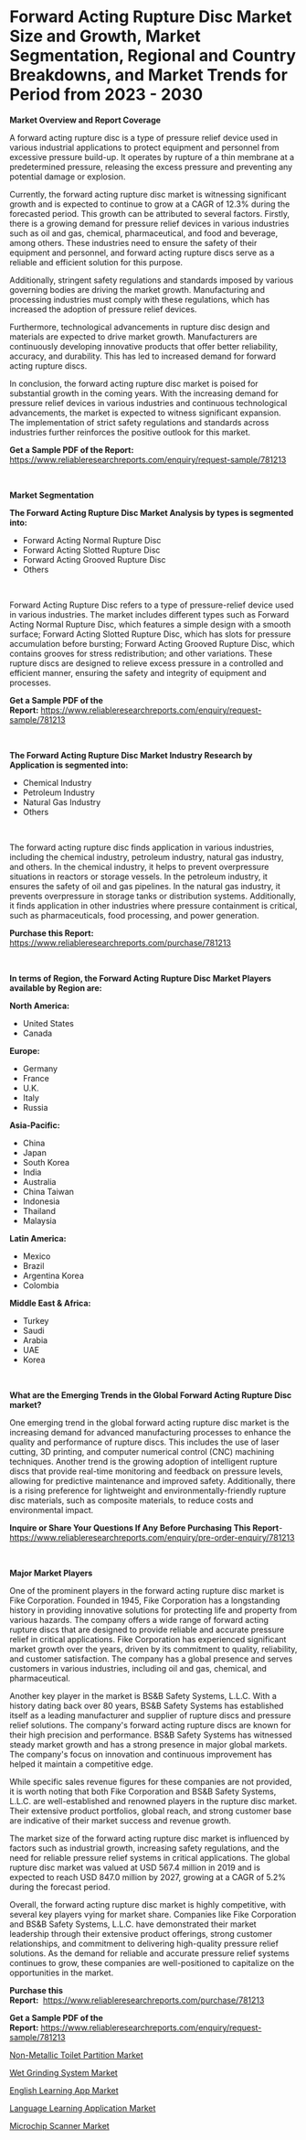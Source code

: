 <p><h1>Forward Acting Rupture Disc Market Size and Growth, Market Segmentation, Regional and Country Breakdowns, and Market Trends for Period from 2023 -  2030</h1></p><p><strong>Market Overview and Report Coverage</strong></p>
<p><p>A forward acting rupture disc is a type of pressure relief device used in various industrial applications to protect equipment and personnel from excessive pressure build-up. It operates by rupture of a thin membrane at a predetermined pressure, releasing the excess pressure and preventing any potential damage or explosion.</p><p>Currently, the forward acting rupture disc market is witnessing significant growth and is expected to continue to grow at a CAGR of 12.3% during the forecasted period. This growth can be attributed to several factors. Firstly, there is a growing demand for pressure relief devices in various industries such as oil and gas, chemical, pharmaceutical, and food and beverage, among others. These industries need to ensure the safety of their equipment and personnel, and forward acting rupture discs serve as a reliable and efficient solution for this purpose.</p><p>Additionally, stringent safety regulations and standards imposed by various governing bodies are driving the market growth. Manufacturing and processing industries must comply with these regulations, which has increased the adoption of pressure relief devices.</p><p>Furthermore, technological advancements in rupture disc design and materials are expected to drive market growth. Manufacturers are continuously developing innovative products that offer better reliability, accuracy, and durability. This has led to increased demand for forward acting rupture discs.</p><p>In conclusion, the forward acting rupture disc market is poised for substantial growth in the coming years. With the increasing demand for pressure relief devices in various industries and continuous technological advancements, the market is expected to witness significant expansion. The implementation of strict safety regulations and standards across industries further reinforces the positive outlook for this market.</p></p>
<p><strong>Get a Sample PDF of the Report:</strong> <a href="https://www.reliableresearchreports.com/enquiry/request-sample/781213">https://www.reliableresearchreports.com/enquiry/request-sample/781213</a></p>
<p>&nbsp;</p>
<p><strong>Market Segmentation</strong></p>
<p><strong>The Forward Acting Rupture Disc Market Analysis by types is segmented into:</strong></p>
<p><ul><li>Forward Acting Normal Rupture Disc</li><li>Forward Acting Slotted Rupture Disc</li><li>Forward Acting Grooved Rupture Disc</li><li>Others</li></ul></p>
<p>&nbsp;</p>
<p><p>Forward Acting Rupture Disc refers to a type of pressure-relief device used in various industries. The market includes different types such as Forward Acting Normal Rupture Disc, which features a simple design with a smooth surface; Forward Acting Slotted Rupture Disc, which has slots for pressure accumulation before bursting; Forward Acting Grooved Rupture Disc, which contains grooves for stress redistribution; and other variations. These rupture discs are designed to relieve excess pressure in a controlled and efficient manner, ensuring the safety and integrity of equipment and processes.</p></p>
<p><strong>Get a Sample PDF of the Report:</strong>&nbsp;<a href="https://www.reliableresearchreports.com/enquiry/request-sample/781213">https://www.reliableresearchreports.com/enquiry/request-sample/781213</a></p>
<p>&nbsp;</p>
<p><strong>The Forward Acting Rupture Disc Market Industry Research by Application is segmented into:</strong></p>
<p><ul><li>Chemical Industry</li><li>Petroleum Industry</li><li>Natural Gas Industry</li><li>Others</li></ul></p>
<p>&nbsp;</p>
<p><p>The forward acting rupture disc finds application in various industries, including the chemical industry, petroleum industry, natural gas industry, and others. In the chemical industry, it helps to prevent overpressure situations in reactors or storage vessels. In the petroleum industry, it ensures the safety of oil and gas pipelines. In the natural gas industry, it prevents overpressure in storage tanks or distribution systems. Additionally, it finds application in other industries where pressure containment is critical, such as pharmaceuticals, food processing, and power generation.</p></p>
<p><strong>Purchase this Report:</strong>&nbsp; <a href="https://www.reliableresearchreports.com/purchase/781213">https://www.reliableresearchreports.com/purchase/781213</a></p>
<p>&nbsp;</p>
<p><strong>In terms of Region, the Forward Acting Rupture Disc Market Players available by Region are:</strong></p>
<p>
    <p> <strong> North America: </strong>
        <ul>
            <li>United States</li>
            <li>Canada</li>
        </ul>
        </p> 
    <p> <strong> Europe: </strong>
        <ul>
            <li>Germany</li>
            <li>France</li>
            <li>U.K.</li>
            <li>Italy</li>
            <li>Russia</li>
        </ul>
        </p> 
    <p> <strong> Asia-Pacific: </strong>
        <ul>
            <li>China</li>
            <li>Japan</li>
            <li>South Korea</li>
            <li>India</li>
            <li>Australia</li>
            <li>China Taiwan</li>
            <li>Indonesia</li>
            <li>Thailand</li>
            <li>Malaysia</li>
        </ul>
        </p> 
    <p> <strong> Latin America: </strong>
        <ul>
            <li>Mexico</li>
            <li>Brazil</li>
            <li>Argentina Korea</li>
            <li>Colombia</li>
        </ul>
        </p> 
    <p> <strong> Middle East & Africa: </strong>
        <ul>
            <li>Turkey</li>
            <li>Saudi</li>
            <li>Arabia</li>
            <li>UAE</li>
            <li>Korea</li>
        </ul>
    </p>
    </p>
<p>&nbsp;</p>
<p><strong>What are the Emerging Trends in the Global Forward Acting Rupture Disc market?</strong></p>
<p><p>One emerging trend in the global forward acting rupture disc market is the increasing demand for advanced manufacturing processes to enhance the quality and performance of rupture discs. This includes the use of laser cutting, 3D printing, and computer numerical control (CNC) machining techniques. Another trend is the growing adoption of intelligent rupture discs that provide real-time monitoring and feedback on pressure levels, allowing for predictive maintenance and improved safety. Additionally, there is a rising preference for lightweight and environmentally-friendly rupture disc materials, such as composite materials, to reduce costs and environmental impact.</p></p>
<p><strong>Inquire or Share Your Questions If Any Before Purchasing This Report</strong>- <a href="https://www.reliableresearchreports.com/enquiry/pre-order-enquiry/781213">https://www.reliableresearchreports.com/enquiry/pre-order-enquiry/781213</a></p>
<p>&nbsp;</p>
<p><strong>Major Market Players</strong></p>
<p><p>One of the prominent players in the forward acting rupture disc market is Fike Corporation. Founded in 1945, Fike Corporation has a longstanding history in providing innovative solutions for protecting life and property from various hazards. The company offers a wide range of forward acting rupture discs that are designed to provide reliable and accurate pressure relief in critical applications. Fike Corporation has experienced significant market growth over the years, driven by its commitment to quality, reliability, and customer satisfaction. The company has a global presence and serves customers in various industries, including oil and gas, chemical, and pharmaceutical.</p><p>Another key player in the market is BS&B Safety Systems, L.L.C. With a history dating back over 80 years, BS&B Safety Systems has established itself as a leading manufacturer and supplier of rupture discs and pressure relief solutions. The company's forward acting rupture discs are known for their high precision and performance. BS&B Safety Systems has witnessed steady market growth and has a strong presence in major global markets. The company's focus on innovation and continuous improvement has helped it maintain a competitive edge.</p><p>While specific sales revenue figures for these companies are not provided, it is worth noting that both Fike Corporation and BS&B Safety Systems, L.L.C. are well-established and renowned players in the rupture disc market. Their extensive product portfolios, global reach, and strong customer base are indicative of their market success and revenue growth.</p><p>The market size of the forward acting rupture disc market is influenced by factors such as industrial growth, increasing safety regulations, and the need for reliable pressure relief systems in critical applications. The global rupture disc market was valued at USD 567.4 million in 2019 and is expected to reach USD 847.0 million by 2027, growing at a CAGR of 5.2% during the forecast period.</p><p>Overall, the forward acting rupture disc market is highly competitive, with several key players vying for market share. Companies like Fike Corporation and BS&B Safety Systems, L.L.C. have demonstrated their market leadership through their extensive product offerings, strong customer relationships, and commitment to delivering high-quality pressure relief solutions. As the demand for reliable and accurate pressure relief systems continues to grow, these companies are well-positioned to capitalize on the opportunities in the market.</p></p>
<p><strong>Purchase this Report:</strong>&nbsp;&nbsp;<a href="https://www.reliableresearchreports.com/purchase/781213">https://www.reliableresearchreports.com/purchase/781213</a></p>
<p></p>
<p><strong>Get a Sample PDF of the Report:</strong>&nbsp;<a href="https://www.reliableresearchreports.com/enquiry/request-sample/781213">https://www.reliableresearchreports.com/enquiry/request-sample/781213</a></p>
<p><p><a href="https://medium.com/@heatherhall44/non-metallic-toilet-partition-market-comprehensive-assessment-by-type-application-and-geography-1b191b5f6103">Non-Metallic Toilet Partition Market</a></p><p><a href="https://github.com/smritireportprime/Market-Research-Report-List-1/blob/main/wet-grinding-system-market.md">Wet Grinding System Market</a></p><p><a href="https://www.linkedin.com/pulse/english-learning-app-market-challenges-opportunities-growth/">English Learning App Market</a></p><p><a href="https://www.linkedin.com/pulse/decoding-language-learning-application-market-deep-dive-latest/">Language Learning Application Market</a></p><p><a href="https://github.com/jhonwin654/Market-Research-Report-List-1/blob/main/microchip-scanner-market.md">Microchip Scanner Market</a></p></p>
